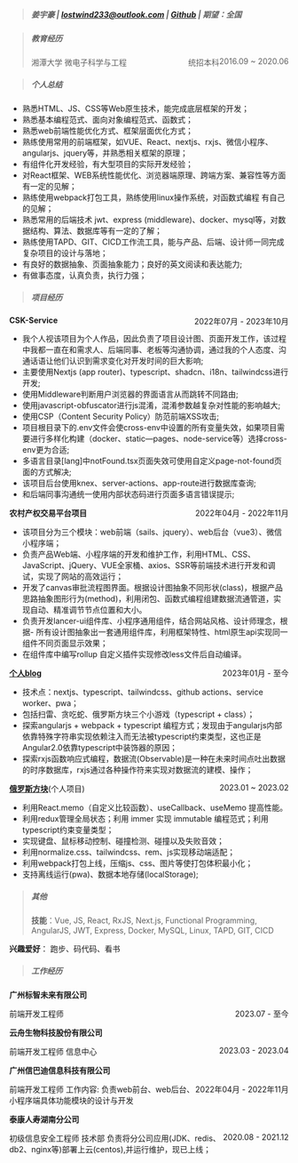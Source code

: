 > ##### 姜宇豪 | lostwind233@outlook.com | [Github](https://github.com/jiangfan233/) | 期望：全国

> ##### 教育经历
>
> 湘潭大学<span style="float: right">2016.09 ~ 2020.06</span>
> 微电子科学与工程<span style="float: right">统招本科</span>

> ##### 个人总结

- 熟悉HTML、JS、CSS等Web原生技术，能完成底层框架的开发；
- 熟悉基本编程范式、面向对象编程范式、函数式；
- 熟悉web前端性能优化方式、框架层面优化方式；
- 熟练使用常用的前端框架，如VUE、React、nextjs、rxjs、微信小程序、angularjs、jquery等，并熟悉相关框架的原理；
- 有组件化开发经验，有大型项目的实际开发经验；
- 对React框架、WEB系统性能优化、浏览器端原理、跨端方案、兼容性等方面有一定的见解；
- 熟练使用webpack打包工具，熟练使用linux操作系统，对函数式编程 有自己的见解；
- 熟悉常用的后端技术 jwt、express (middleware)、docker、mysql等，对数据结构、算法、数据库等有一定的了解；
- 熟练使用TAPD、GIT、CICD工作流工具，能与产品、后端、设计师一同完成复杂项目的设计与落地；
- 有良好的数据抽象、页面抽象能力；良好的英文阅读和表达能力;
- 有做事态度，认真负责，执行力强；

> ##### 项目经历

**CSK-Service** <span style="float: right;">2022年07月 - 2023年10月</span>

- 我个人视该项目为个人作品，因此负责了项目设计图、页面开发工作，该过程中我都一直在和需求人、后端同事、老板等沟通协调，通过我的个人态度、沟通话语让他们认识到需求变化对开发时间的巨大影响;
- 主要使用Nextjs (app router)、typescript、shadcn、i18n、tailwindcss进行开发;
- 使用Middleware判断用户浏览器的界面语言从而跳转不同路由;
- 使用javascript-obfuscator进行js混淆，混淆参数越复杂对性能的影响越大;
- 使用CSP（Content Security Policy）防范前端XSS攻击;
- 项目根目录下的.env文件会使cross-env中设置的所有变量失效，如果项目需要进行多样化构建（docker、static—pages、node-service等）选择cross-env更为合适;
- 多语言目录[lang]中notFound.tsx页面失效可使用自定义page-not-found页面的方式解决;
- 该项目后台使用knex、server-actions、app-route进行数据库查询;
- 和后端同事沟通统一使用内部状态码进行页面多语言错误提示;

**农村产权交易平台项目** <span style="float: right;">2022年04月 - 2022年11月</span>

- 该项目分为三个模块：web前端（sails、jquery）、web后台（vue3）、微信小程序端；
- 负责产品Web端、小程序端的开发和维护工作，利用HTML、CSS、JavaScript、jQuery、VUE全家桶、axios、SSR等前端技术进行开发和调试，实现了网站的高效运行；
- 开发了canvas审批流程图界面。根据设计图抽象不同形状(class)，根据产品思路抽象图形行为(method)，利用闭包、函数式编程组建数据流通管道，实现自动、精准调节节点位置和大小。
- 负责开发lancer-ui组件库、小程序通用组件，结合网站风格、设计师理念，根据- 所有设计图抽象出一套通用组件库，利用框架特性、html原生api实现同一组件不同页面显示效果；
- 在组件库中编写rollup 自定义插件实现修改less文件后自动编译。

**[个人blog](https://jiangfan233.github.io/rxjs-way/)** <span style="float: right;">2023年01月 - 至今</span>

- 技术点：nextjs、typescript、tailwindcss、github actions、service worker、pwa；
- 包括扫雷、贪吃蛇、俄罗斯方块三个小游戏（typescript + class）；
- 探索angularjs + webpack + typescript 编程方式；发现由于angularjs内部依靠特殊字符串实现依赖注入而无法被typescript约束类型，这也正是Angular2.0依靠typescript中装饰器的原因；
- 探索rxjs函数响应式编程，数据流(Observable)是一种在未来时间点吐出数据的时序数据库，rxjs通过各种操作符来实现对数据流的建模、操作；

**[俄罗斯方块](https://jiangfan233.github.io/tetris/)**(个人项目)<span style="float: right;">2023.01 ~ 2023.02</span>

- 利用React.memo（自定义比较函数）、useCallback、useMemo 提高性能。
- 利用redux管理全局状态；利用 immer 实现 immutable 编程范式；利用typescript约束变量类型；
- 实现键盘、⿏标移动控制、碰撞检测、碰撞以及失败⾳效；
- 利⽤normalize.css、tailwindcss、rem、js实现移动端适配；
- 利⽤webpack打包上线，压缩js、css、图⽚等使打包体积最⼩化；
- ⽀持离线运行(pwa)、数据本地存储(localStorage);

> ##### 其他
>
> **技能**：Vue, JS, React, RxJS, Next.js, Functional Programming, AngularJS, JWT, Express, Docker, MySQL, Linux, TAPD, GIT, CICD

**兴趣爱好**： 跑步、码代码、看书

> ##### 工作经历

**广州标智未来有限公司**

前端开发工程师 <span style="float:right;">2023.07 - 至今</span>

**云舟生物科技股份有限公司**

前端开发工程师 信息中心<span style="float:right;">2023.03 - 2023.04</span>

**广州信巴迪信息科技有限公司**

前端开发⼯程师<span style="float:right;">2022年04月 - 2022年11月</span>
⼯作内容: 负责web前台、web后台、小程序端具体功能模块的设计与开发

**泰康人寿湖南分公司**

初级信息安全工程师 技术部<span style="float:right;">2020.08 - 2021.12</span>
负责将分公司应用(JDK、redis、db2、nginx等)部署上云(centos),并运行维护，现已上线；
